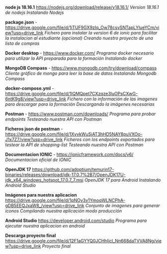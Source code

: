 **node js 18.16.1**	https://nodejs.org/download/release/v18.16.1/ *Version 18.16.1 de nodejs	Instalando Nodejs*

**package.json** - https://drive.google.com/file/d/1iTUF9GX9zIq_Ow78csvSNTapLYlueYCm/view?usp=drive_link	*Fichero para instalar la version 6 de ionic para facilitar la instalacion al estudiante (opcional)	Creando nuestro proyecto de una lista de compras*

**Docker desktop** - https://www.docker.com/	*Programa docker necesario para utilizar la API preparada para la formación	Instalando docker*

**MongoDB Compass** - https://www.mongodb.com/try/download/compass	*Cliente gráfico de mongo para leer la base de datos	Instalando Mongodb Compass*

**docker-compose.yml** - https://drive.google.com/file/d/1IQMQpet7CXzqze3luOPsCXwG-6ntK9g8/view?usp=drive_link	*Fichero con la información de las imagenes para descargar para la formación		Descargando la imágenes necesarias*

**Postman** - https://www.postman.com/downloads/	*Programa para probar endpoints	Testeando nuestra API con Postman*

**Ficheros json de postman** - https://drive.google.com/file/d/1XvvkWuSjAT3hHD5NAY8puVXOo-J1x7Z7/view?usp=drive_link	*Ficheros con los endpoints exportados para testear la API de shopping-list	Testeando nuestra API con Postman*

**Documentacion IONIC** - https://ionicframework.com/docs/v6/	*Documentacion oficial de IONIC*

**OpenJDK 17** https://github.com/adoptium/temurin17-binaries/releases/download/jdk-17.0.7%2B7/OpenJDK17U-jdk_x64_windows_hotspot_17.0.7_7.msi	*OpenJDK 17 para Android		Instalando Android Studio*

**Imágenes para nuestra aplicacion** https://drive.google.com/file/d/1pNOv3v1YmoqWLNCPhA-gDB5EEQJxaW8_/view?usp=drive_link	*Conjunto de imagenes para generar iconos	Compilando nuestra aplicación modo producción*

**Android Studio** https://developer.android.com/studio	*Programa para ejecutar nuestra aplicacion en android*

**Descarga proyecto final**  https://drive.google.com/file/d/12F1aGYYQ0JCHhIjcl_Nn668daTVVA8Ng/view?usp=drive_link	*Proyecto final*
